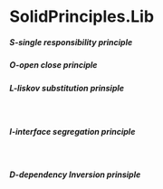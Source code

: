 # SolidPrinciples.Lib


<h5>S-single responsibility principle</h5>

<h5>O-open close principle</h5>

<h5>L-liskov substitution prinsiple</h5>
<br>
<h5>I-interface segregation principle</h5>
<br>
<h5>D-dependency Inversion prinsiple</h5>
